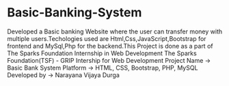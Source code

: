 # Basic-Banking-System
Developed a Basic banking Website where the user can transfer money with multiple users.Techologies used are Html,Css,JavaScript,Bootstrap for frontend and MySql,Php for the backend.This Project is done as a part  of The Sparks Foundation Internship in Web Development 
The Sparks Foundation(TSF) - GRIP Intership for Web Development Project Name -> Basic Bank System Platform -> HTML, CSS, Bootstrap, PHP, MySQL Developed by -> Narayana Vijaya Durga  
